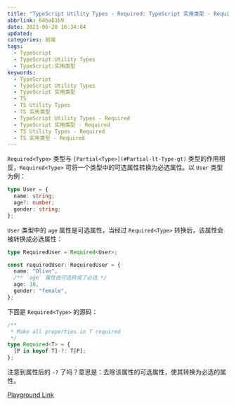 ```yaml
---
title: "TypeScript Utility Types - Required: TypeScript 实用类型 - Required"
abbrlink: 64ba61b9
date: 2021-06-20 16:34:04
updated:
categories: 前端
tags:
  - TypeScript
  - TypeScript:Utility Types
  - TypeScript:实用类型
keywords:
  - TypeScript
  - TypeScript Utility Types
  - TypeScript 实用类型
  - TS
  - TS Utility Types
  - TS 实用类型
  - TypeScript Utility Types - Required
  - TypeScript 实用类型 - Required
  - TS Utility Types - Required
  - TS 实用类型 - Required
---
```


`Required<Type>` 类型与 `[Partial<Type>](#Partial-lt-Type-gt)` 类型的作用相反，`Required<Type>` 可将一个类型中的可选属性转换为必选属性。以 `User` 类型为例：

```typescript
type User = {
  name: string;
  age?: number;
  gender: string;
};
```

<!-- more -->

`User` 类型中的 `age` 属性是可选属性，当经过 `Required<Type>` 转换后，该属性会被转换成必选属性：

```typescript
type RequiredUser = Required<User>;

const requiredUser: RequiredUser = {
  name: "Olive",
  /** `age` 属性由可选转成了必选 */
  age: 18,
  gender: "female",
};
```

下面是 `Required<Type>` 的源码：

```typescript
/**
 * Make all properties in T required
 */
type Required<T> = {
  [P in keyof T]-?: T[P];
};
```

注意到属性后的 `-?` 了吗？意思是：去除该属性的可选属性，使其转换为必选的属性。

[Playground Link](https://www.typescriptlang.org/zh/play?ssl=16&ssc=3&pln=7&pc=1#code/C4TwDgpgBAqgzhATlAvFA3gKCjqA7AQwFsIAuKOYRASzwHMBubXAus-AVyICMkncobPABMk5SjXpMAvpkyhIUAEoQAjh2qIIw+ElTK1GrcIA8uxAD4mmAMYB7PJShb1m7efIrXx8-qwCAegAqIKgAA0ISMKhAPR1AcgNAejNAUf1ASATAELcoIIDmHEj2AHIAeQAbagA3CHyAGhyoYNCw1gho+OT0zOyBJvIARgAOGsCQ8KFRRBbE1Iys2tGxKHyAMwgiAmLKzGkGIA)

